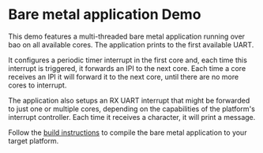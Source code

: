 # Bare metal application Demo

This demo features a multi-threaded bare metal application running over bao
on all available cores. The application prints to the first available UART.

It configures a periodic timer interrupt in the first core and, each time this 
interrupt is triggered, it forwards an IPI to the next core. Each time a core 
receives an IPI it will forward it to the next core, until there are no more 
cores to interrupt.

The application also setups an RX UART interrupt that might be forwarded to just 
one or multiple cores, depending on the capabilities of the platform's interrupt 
controller. Each time it receives a character, it will print a message.

Follow the [build instructions](../../guests/baremetal/README.md) to compile the
bare metal application to your target platform.
